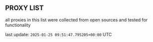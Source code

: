 ## PROXY LIST

all proxies in this list were collected from open sources and tested for functionality

last update: `2025-01-25 09:51:47.795205+00:00` UTC